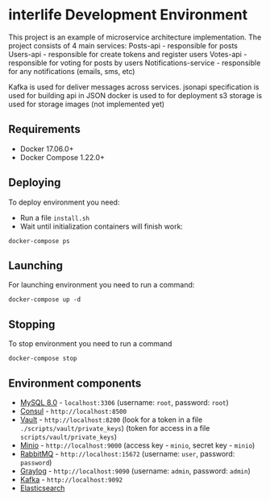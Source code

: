 # interlife Development Environment

This project is an example of microservice architecture implementation.
The project consists of 4 main services:
Posts-api - responsible for posts
Users-api - responsible for create tokens and register users
Votes-api - responsible for voting for posts by users
Notifications-service - responsible for any notifications (emails, sms, etc)

Kafka is used for deliver messages across services.
jsonapi specification is used  for building api in JSON
docker is used to for deployment
s3 storage is used for storage images (not implemented yet)


## Requirements
* Docker 17.06.0+
* Docker Compose 1.22.0+

## Deploying
To deploy environment you need:
* Run a file ```install.sh```
* Wait until initialization containers will finish work:
```
docker-compose ps
```

## Launching
For launching environment you need to run a command:
```
docker-compose up -d
```

## Stopping
To stop environment you need to run a command
```
docker-compose stop
```

## Environment components
* [MySQL 8.0](https://www.mysql.com/) - ```localhost:3306``` (username: ```root```, password: ```root```)
* [Consul](https://www.consul.io/) - ```http://localhost:8500```
* [Vault](https://www.vaultproject.io/) - ```http://localhost:8200``` (look for a token in a file ```./scripts/vault/private_keys```) 
(token for access in a file ```scripts/vault/private_keys```)
* [Minio](https://www.minio.io/) - ```http://localhost:9000``` (access key - ```minio```, secret key - ```minio```)
* [RabbitMQ](https://www.rabbitmq.com/) - ```http://localhost:15672``` (username: ```user```, password: ```password```)
* [Graylog](https://www.graylog.org/) - ```http://localhost:9090``` (username: ```admin```, password: ```admin```)
* [Kafka](https://kafka.apache.org/) - ```http://localhost:9092```
* [Elasticsearch](https://www.elastic.co/)